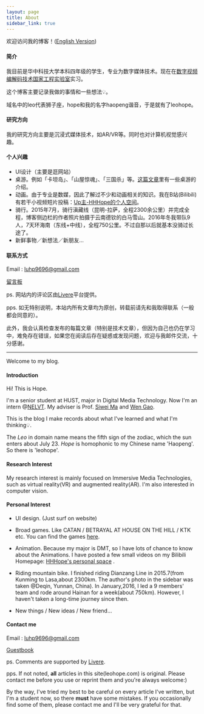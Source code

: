 ```yaml
---
layout: page
title: About
sidebar_link: true
---
```


欢迎访问我的博客！([English Version](#1))

#### 简介

我目前是华中科技大学本科四年级的学生，专业为数字媒体技术。现在在[数字视频编解码技术国家工程实验室](http://idm.pku.edu.cn/)实习。

这个博客主要记录我做的事情和一些想法💡。

域名中的leo代表狮子座，hope和我的名字haopeng谐音，于是就有了leohope。

#### 研究方向

我的研究方向主要是沉浸式媒体技术，如AR/VR等。同时也对计算机视觉感兴趣。

#### 个人兴趣

- UI设计（主要是逛网站）
- 桌游。例如「卡坦岛」、「山屋惊魂」、「三国杀」等。[这篇文章](http://leohope.com/%E7%8E%A9%E6%B8%B8%E6%88%8F/2017/07/05/boardgames/)里有一些桌游的介绍。
- 动画。由于专业是数媒，因此了解过不少和动画相关的知识。我在B站(Bilibili)有若干小视频短片投稿：[Up主-HHHope的个人空间](https://space.bilibili.com/13758485#!/)。
- 骑行。2015年7月，骑行滇藏线（昆明-拉萨，全程2300余公里）并完成全程，博客侧边栏的作者照片拍摄于云南德钦的白马雪山。2016年冬我带队9人，7天环海南（东线+中线），全程750公里。不过自那以后就基本没骑过长途了。
- 新鲜事物／新想法／新朋友...

#### 联系方式

Email : luhp9696@gmail.com

[留言板](http://leohope.com/2016/12/01/Guestbook/)

ps. 网站内的评论区由[Livere](https://livere.com/)平台提供。

pps. 如无特别说明，本站内所有文章均为原创，转载前请先和我取得联系（一般都会同意的）。

此外，我会认真检查发布的每篇文章（特别是技术文章），但因为自己也仍在学习中，难免存在错误，如果您在阅读后存在疑惑或发现问题，欢迎与我邮件交流，十分感谢。

---

<div id="1"></div>

Welcome to my blog.

#### Introduction

Hi! This is Hope. 

I'm a senior student at HUST, major in Digital Media Technology. Now I'm an intern @[NELVT](http://idm.pku.edu.cn/). My adviser is Prof. [Siwei Ma](http://scholar.pku.edu.cn/siweima/bio) and [Wen Gao](http://www.jdl.ac.cn/htm-gaowen/).

This is the blog I make records about what I've learned and what I'm thinking💡.

The *Leo* in domain name means the fifth sign of the zodiac, which the sun enters about July 23. *Hope* is homophonic to my Chinese name 'Haopeng'. So there is 'leohope'.

#### Research Interest

My research interest is mainly focused on Immersive Media Technologies, such as virtual reality(VR) and augmented reality(AR). I'm also interested in computer vision.

#### Personal Interest

* UI design. (Just surf on website)


* Broad games. Like CATAN / BETRAYAL AT HOUSE ON THE HILL / KTK etc. You can find the games [here](http://leohope.com/%E7%8E%A9%E6%B8%B8%E6%88%8F/2017/07/05/boardgames/).
* Animation. Because my major is DMT, so I have lots of chance to know about the Animations. I have posted a few small videos on my Bilibili Homepage:  [HHHope's personal space](https://space.bilibili.com/13758485#!/ ) .
* Riding mountain bike. I finished riding Dianzang Line in 2015.7(from Kunming to Lasa,about 2300km. The author's photo in the sidebar was taken @Deqin, Yunnan, China). In January,2016, I led a 9 members' team and rode around Hainan for a week(about 750km). However, I haven't taken a long-time journey since then.
* New things / New ideas / New friend...



#### Contact me

Email : luhp9696@gmail.com

[Guestbook](http://leohope.com/2016/12/01/Guestbook/)

ps. Comments are supported by [Livere](https://livere.com/). 

pps. If not noted, **all** articles in this site(leohope.com) is original. Please contact me before you use or reprint them and you're always welcome:) 

By the way, I've tried my best to be careful on every article I've written, but I'm a student now, so there **must** have some mistakes. If you occasionally find some of them, please contact me and I'll be very grateful for  that.

